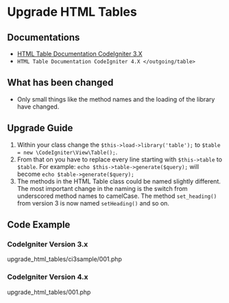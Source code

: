 # Upgrade HTML Tables

<div class="contents" local="" depth="2">

</div>

## Documentations

- [HTML Table Documentation CodeIgniter
  3.X](http://codeigniter.com/userguide3/libraries/table.html)
- `HTML Table Documentation CodeIgniter 4.X </outgoing/table>`

## What has been changed

- Only small things like the method names and the loading of the library
  have changed.

## Upgrade Guide

1.  Within your class change the `$this->load->library('table');` to
    `$table = new \CodeIgniter\View\Table();`.
2.  From that on you have to replace every line starting with
    `$this->table` to `$table`. For example:
    `echo $this->table->generate($query);` will become
    `echo $table->generate($query);`
3.  The methods in the HTML Table class could be named slightly
    different. The most important change in the naming is the switch
    from underscored method names to camelCase. The method
    `set_heading()` from version 3 is now named `setHeading()` and so
    on.

## Code Example

### CodeIgniter Version 3.x

<div class="literalinclude">

upgrade_html_tables/ci3sample/001.php

</div>

### CodeIgniter Version 4.x

<div class="literalinclude">

upgrade_html_tables/001.php

</div>
